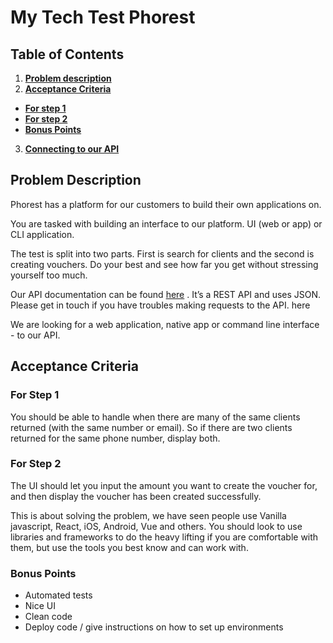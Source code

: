 # My Tech Test Phorest

## Table of Contents
1. [**Problem description**](#problem-description)
2. [**Acceptance Criteria**](#acceptance-criteria)
  - [**For step 1**](#for-step-1)
  - [**For step 2**](#for-step-2)
  - [**Bonus Points**](#bonus-points)
3. [**Connecting to our API**](#connecting-to-our-api)

## Problem Description
Phorest has a platform for our customers to build their own applications on.

You are tasked with building an interface to our platform. UI (web or app) or CLI application.

The test is split into two parts. First is search for clients and the second is creating vouchers. Do
your best and see how far you get without stressing yourself too much.

Our API documentation can be found [here](https://api-gateway-dev.phorest.com/third-party-api-server/swagger-ui.html) . It’s a REST API and uses JSON. Please get in touch if
you have troubles making requests to the API.
here

We are looking for a web application, native app or command line interface - to our API.


## Acceptance Criteria

### For Step 1
You should be able to handle when there are many of the same clients returned (with the same
number or email). So if there are two clients returned for the same phone number, display both.

### For Step 2
The UI should let you input the amount you want to create the voucher for, and then display the
voucher has been created successfully.

This is about solving the problem, we have seen people use Vanilla javascript, React, iOS, Android,
Vue and others. You should look to use libraries and frameworks to do the heavy lifting if you are
comfortable with them, but use the tools you best know and can work with.

### Bonus Points
- Automated tests
- Nice UI
- Clean code
- Deploy code / give instructions on how to set up environments
